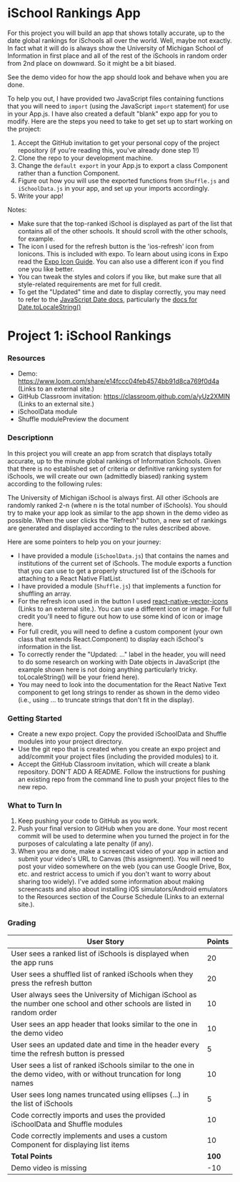 # iSchool Rankings App

For this project you will build an app that shows totally accurate, up to the date global rankings for iSchools all over the world. Well, maybe not exactly. In fact what it will do is always show the University of Michigan School of Information in first place and all of the rest of the iSchools in random order from 2nd place on downward. So it might be a bit biased.

See the demo video for how the app should look and behave when you are done.

To help you out, I have provided two JavaScript files containing functions that you will need to `import` (using the JavaScript `import` statement) for use in your App.js. I have also created a default "blank" expo app for you to modify. Here are the steps you need to take to get set up to start working on the project:

1. Accept the GitHub invitation to get your personal copy of the project repository (if you're reading this, you've already done step 1!)
2. Clone the repo to your development machine.
3. Change the `default export` in your App.js to export a class Component rather than a function Component.
4. Figure out how you will use the exported functions from `Shuffle.js` and `iSchoolData.js` in your app, and set up your imports accordingly.
5. Write your app!

Notes:
- Make sure that the top-ranked iSchool is displayed as part of the list that contains all of the other schools. It should scroll with the other schools, for example.
- The icon I used for the refresh button is the 'ios-refresh' icon from Ionicons. This is included with expo. To learn about using icons in Expo read the [Expo Icon Guide](https://docs.expo.io/guides/icons/). You can also use a different icon if you find one you like better.
- You can tweak the styles and colors if you like, but make sure that all style-related requirements are met for full credit.
- To get the "Updated" time and date to display correctly, you may need to refer to the [JavaScript Date docs](https://www.w3schools.com/jsref/jsref_obj_date.asp), particularly the [docs for Date.toLocaleString()](https://www.w3schools.com/jsref/jsref_tolocalestring.asp)

# Project 1: iSchool Rankings
### Resources
* Demo: https://www.loom.com/share/e14fccc04feb4574bb91d8ca769f0d4a (Links to an external site.)
* GitHub Classroom invitation:  https://classroom.github.com/a/yUz2XMlN (Links to an external site.)
* iSchoolData module
* Shuffle modulePreview the document

### Descriptionn
In this project you will create an app from scratch that displays totally accurate, up to the minute global rankings of Information Schools. Given that there is no established set of criteria or definitive ranking system for iSchools, we will create our own (admittedly biased) ranking system according to the following rules:

The University of Michigan iSchool is always first.
All other iSchools are randomly ranked 2-n (where n is the total number of iSchools).
You should try to make your app look as similar to the app shown in the demo video as possible. When the user clicks the "Refresh" button, a new set of rankings are generated and displayed according to the rules described above.

Here are some pointers to help you on your journey:
* I have provided a module (`iSchoolData.js`) that contains the names and institutions of the current set of iSchools. The module exports a function that you can use to get a properly structured list of the iSchools for attaching to a React Native FlatList.
* I have provided a module (`Shuffle.js`) that implements a function for shuffling an array.
* For the refresh icon used in the button I used [react-native-vector-icons](https://github.com/oblador/react-native-vector-icons) (Links to an external site.). You can use a different icon or image. For full credit you'll need to figure out how to use some kind of icon or image here.
* For full credit, you will need to define a custom component (your own class that extends React.Component) to display each iSchool's information in the list.
* To correctly render the "Updated: ..." label in the header, you will need to do some research on working with Date objects in JavaScript (the example shown here is not doing anything particularly tricky. toLocaleString() will be your friend here).
* You may need to look into the documentation for the React Native Text component to get long strings to render as shown in the demo video (i.e., using ... to truncate strings that don't fit in the display).

### Getting Started
* Create a new expo project.
Copy the provided iSchoolData and Shuffle modules into your project directory.
* Use the git repo that is created when you create an expo project and add/commit your project files (including the provided modules) to it.
* Accept the GitHub Classroom invitation, which will create a blank repository. DON'T ADD A README.
Follow the instructions for pushing an existing repo from the command line to push your project files to the new repo.

### What to Turn In
1. Keep pushing your code to GitHub as you work.
2. Push your final version to GitHub when you are done. Your most recent commit will be used to determine when you turned the project in for the purposes of calculating a late penalty (if any).
3. When you are done, make a screencast video of your app in action and submit your video's URL to Canvas (this assignment). You will need to post your video somewhere on the web (you can use Google Drive,  Box, etc. and restrict access to umich if you don't want to worry about sharing too widely). I've added some information about making screencasts and also about installing iOS simulators/Android emulators to the Resources section of the Course Schedule (Links to an external site.).

### Grading
| User Story | Points |
| --- | ------------- |
| User sees a ranked list of iSchools is displayed when the app runs | 20 |
| User sees a shuffled list of ranked iSchools when they  press the refresh button |	20 |
| User always sees the University of Michigan iSchool as the number one school and other schools are listed in random order	| 10 |
| User sees an app header that looks similar to the one in the demo video | 10 |
| User sees an updated date and time in the header every time the refresh button is pressed | 5 |
| User sees a list of ranked iSchools similar to the one in the demo video, with or without truncation for long names |	10 |
| User sees long names truncated using ellipses (...) in the list of iSchools |	5 |
| Code correctly imports and uses the provided iSchoolData and Shuffle modules | 10 |
| Code correctly implements and uses a custom Component for displaying list items |	10 |
| **Total Points** | **100** |
| Demo video is missing	| -10 |